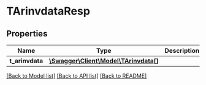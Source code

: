 # TArinvdataResp

## Properties
Name | Type | Description | Notes
------------ | ------------- | ------------- | -------------
**t_arinvdata** | [**\Swagger\Client\Model\TArinvdata[]**](TArinvdata.md) |  | [optional] 

[[Back to Model list]](../README.md#documentation-for-models) [[Back to API list]](../README.md#documentation-for-api-endpoints) [[Back to README]](../README.md)


